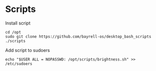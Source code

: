 # Scripts

Install script
```
cd /opt
sudo git clone https://github.com/bayrell-os/desktop_bash_scripts ./scripts
```

Add script to sudoers
```
echo "$USER ALL = NOPASSWD: /opt/scripts/brightness.sh" >> /etc/sudoers
```
